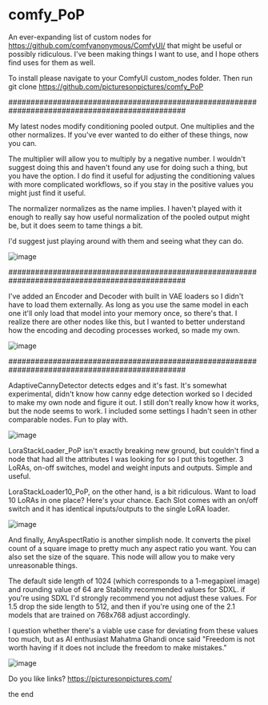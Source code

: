 # comfy_PoP

An ever-expanding list of custom nodes for https://github.com/comfyanonymous/ComfyUI/ that might be useful or possibly ridiculous. I've been making things I want to use, and I hope others find uses for them as well. 

To install please navigate to your ComfyUI custom_nodes folder. 
Then run git clone https://github.com/picturesonpictures/comfy_PoP

################################################################################################

My latest nodes modify conditioning pooled output. One multiplies and the other normalizes. If you've ever wanted to do either of these things, now you can. 

The multiplier will allow you to multiply by a negative number. I wouldn't suggest doing this and haven't found any use for doing such a thing, but you have the option. I do find it useful for adjusting the conditioning values with more complicated workflows, so if you stay in the positive values you might just find it useful.

The normalizer normalizes as the name implies. I haven't played with it enough to really say how useful normalization of the pooled output might be, but it does seem to tame things a bit.

I'd suggest just playing around with them and seeing what they can do. 

![image](https://github.com/picturesonpictures/comfy_PoP/assets/118248359/2735c5db-7c79-4faa-aff5-a71165941d05)

################################################################################################

I've added an Encoder and Decoder with built in VAE loaders so I didn't have to load them externally. As long as you use the same model in each one it'll only load that model into your memory once, so there's that. I realize there are other nodes like this, but I wanted to better understand how the encoding and decoding processes worked, so made my own.

![image](https://github.com/picturesonpictures/comfy_PoP/assets/118248359/d684897f-59e6-4d99-9b0b-f12ca0b3adae)

################################################################################################

AdaptiveCannyDetector detects edges and it's fast. It's somewhat experimental, didn't know how canny edge detection worked so I decided to make my own node and figure it out. I still don't really know how it works, but the node seems to work. I included some settings I hadn't seen in other comparable nodes. Fun to play with.

![image](https://github.com/picturesonpictures/comfy_PoP/assets/118248359/66141619-335f-475d-9ac7-459220b519db)


LoraStackLoader_PoP isn't exactly breaking new ground, but couldn't find a node that had all the attributes I was looking for so I put this together. 3 LoRAs, on-off switches, model and weight inputs and outputs. Simple and useful.

LoraStackLoader10_PoP, on the other hand, is a  bit ridiculous. Want to load 10 LoRAs in one place? Here's your chance. Each Slot comes with an on/off switch and it has identical inputs/outputs to the single LoRA loader.

![image](https://github.com/picturesonpictures/comfy_PoP/assets/118248359/b65e99a8-5aef-4e39-86cf-10879a986d20)


And finally, AnyAspectRatio is another simplish node. It converts the pixel count of a square image to pretty much any aspect ratio you want. You can also set the size of the square. This node will allow you to make very unreasonable things.

The default side length of 1024 (which corresponds to a 1-megapixel image) and rounding value of 64 are Stability recommended values for SDXL. if you're using SDXL I'd strongly recommend you not adjust these values. For 1.5 drop the side length to 512, and then if you're using one of the 2.1 models that are trained on 768x768 adjust accordingly. 

I question whether there's a viable use case for deviating from these values too much, but as AI enthusiast Mahatma Ghandi once said "Freedom is not worth having if it does not include the freedom to make mistakes."

![image](https://github.com/picturesonpictures/comfy_PoP/assets/118248359/54194301-fada-4700-a0a7-21d72223d641)

Do you like links? https://picturesonpictures.com/

the end
